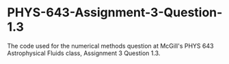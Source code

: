 # PHYS-643-Assignment-3-Question-1.3
The code used for the numerical methods question at McGill's PHYS 643 Astrophysical Fluids class, Assignment 3 Question 1.3.
